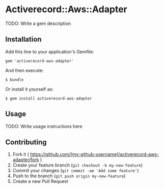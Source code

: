 # Activerecord::Aws::Adapter

TODO: Write a gem description

## Installation

Add this line to your application's Gemfile:

    gem 'activerecord-aws-adapter'

And then execute:

    $ bundle

Or install it yourself as:

    $ gem install activerecord-aws-adapter

## Usage

TODO: Write usage instructions here

## Contributing

1. Fork it ( https://github.com/[my-github-username]/activerecord-aws-adapter/fork )
2. Create your feature branch (`git checkout -b my-new-feature`)
3. Commit your changes (`git commit -am 'Add some feature'`)
4. Push to the branch (`git push origin my-new-feature`)
5. Create a new Pull Request
